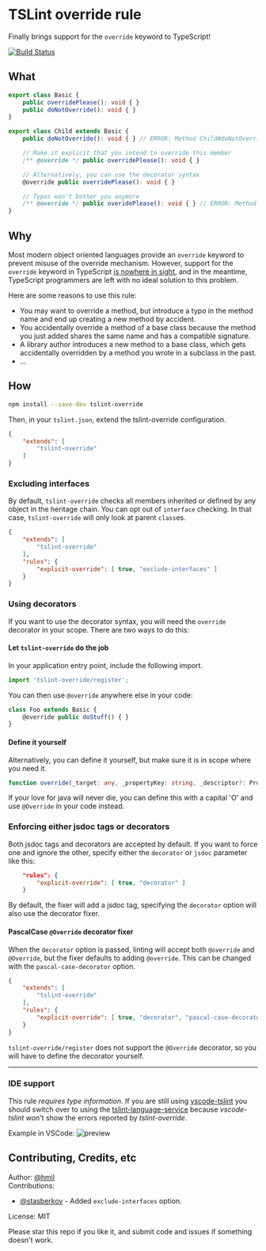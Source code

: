 TSLint override rule
====================

Finally brings support for the `override` keyword to TypeScript!

[![Build Status](https://travis-ci.org/hmil/tslint-override.svg?branch=master)](https://travis-ci.org/hmil/tslint-override)

## What

```typescript
export class Basic {
    public overridePlease(): void { }
    public doNotOverride(): void { }
}

export class Child extends Basic {
    public doNotOverride(): void { } // ERROR: Method Child#doNotOverride is overriding Basic#doNotOverride. Use the @override JSDoc tag if the override is intended

    // Make it explicit that you intend to override this member
    /** @override */ public overridePlease(): void { }

    // Alternatively, you can use the decorator syntax
    @override public overridePlease(): void { }

    // Typos won't bother you anymore
    /** @override */ public overidePlease(): void { } // ERROR: Method with @override tag is not overriding anything
}
```


## Why

Most modern object oriented languages provide an `override` keyword to prevent misuse of the override mechanism. However, support for the `override` keyword in TypeScript [is nowhere in sight](https://github.com/Microsoft/TypeScript/issues/2000), and in the meantime, TypeScript programmers are left with no ideal solution to this problem.

Here are some reasons to use this rule:
- You may want to override a method, but introduce a typo in the method name and end up creating a new method by accident.
- You accidentally override a method of a base class because the method you just added shares the same name and has a compatible signature.
- A library author introduces a new method to a base class, which gets accidentally overridden by a method you wrote in a subclass in the past.
- ...


## How

```sh
npm install --save-dev tslint-override
```

Then, in your `tslint.json`, extend the tslint-override configuration.
```json
{
    "extends": [
        "tslint-override"
    ]
}
```

### Excluding interfaces

By default, `tslint-override` checks all members inherited or defined by any object in the heritage chain. You can opt out of `interface` checking. In that case, `tslint-override` will only look at parent `class`es.

```json
{
    "extends": [
        "tslint-override"
    ],
    "rules": {
        "explicit-override": [ true, "exclude-interfaces" ]
    }
}
```

### Using decorators

If you want to use the decorator syntax, you will need the `override` decorator in your scope. There are two ways to do this:

#### Let `tslint-override` do the job

In your application entry point, include the following import.

```typescript
import 'tslint-override/register';
```

You can then use `@override` anywhere else in your code:

```typescript
class Foo extends Basic {
    @override public doStuff() { }
}
```

#### Define it yourself

Alternatively, you can define it yourself, but make sure it is in scope where you need it.

```typescript
function override(_target: any, _propertyKey: string, _descriptor?: PropertyDescriptor) { /* noop */ }
```

If your love for java will never die, you can define this with a capital 'O' and use `@Override` in your code instead.

### Enforcing either jsdoc tags or decorators

Both jsdoc tags and decorators are accepted by default. If you want to force one and ignore the other, specify either the `decorator` or `jsdoc` parameter like this:

```json
    "rules": {
        "explicit-override": [ true, "decorator" ]
    }
```

By default, the fixer will add a jsdoc tag, specifying the `decorator` option will also use the decorator fixer.

#### PascalCase `@Override` decorator fixer

When the `decorator` option is passed, linting will accept both `@override` and `@Override`, but the fixer defaults to adding `@override`. This can be changed with the `pascal-case-decorator` option.

```json
{
    "extends": [
        "tslint-override"
    ],
    "rules": {
        "explicit-override": [ true, "decorator", "pascal-case-decorator" ]
    }
}
```

`tslint-override/register` does not support the `@Override` decorator, so you will have to define the decorator yourself.

---

### IDE support

This rule *requires type information*. If you are still using [vscode-tslint](https://github.com/Microsoft/vscode-tslint) you should switch over to using the [tslint-language-service](https://github.com/angelozerr/tslint-language-service) because _vscode-tslint_ won't show the errors reported by _tslint-override_.

Example in VSCode:
![preview](https://github.com/hmil/tslint-override/blob/master/resources/story.gif?raw=true)

## Contributing, Credits, etc

Author: [@hmil](https://github.com/hmil)  
Contributions:
- [@stasberkov](https://github.com/stasberkov) - Added `exclude-interfaces` option.

License: MIT

Please star this repo if you like it, and submit code and issues if something doesn't work.
